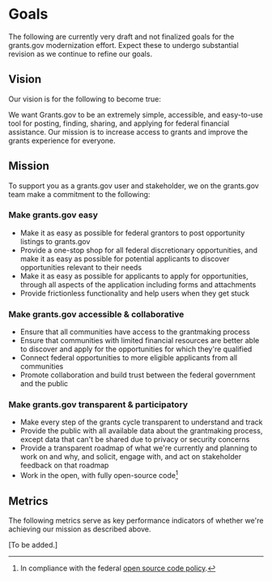 # Goals

The following are currently very draft and not finalized goals for the grants.gov modernization effort. Expect these to undergo substantial revision as we continue to refine our goals.

## Vision

Our vision is for the following to become true:

We want Grants.gov to be an extremely simple, accessible, and easy-to-use tool for posting, finding, sharing, and applying for federal financial assistance. Our mission is to increase access to grants and improve the grants experience for everyone.

## Mission

To support you as a grants.gov user and stakeholder, we on the grants.gov team make a commitment to the following:

### Make grants.gov easy
* Make it as easy as possible for federal grantors to post opportunity listings to grants.gov
* Provide a one-stop shop for all federal discretionary opportunities, and make it as easy as possible for potential applicants to discover opportunities relevant to their needs
* Make it as easy as possible for applicants to apply for opportunities, through all aspects of the application including forms and attachments
* Provide frictionless functionality and help users when they get stuck

### Make grants.gov accessible & collaborative
* Ensure that all communities have access to the grantmaking process
* Ensure that communities with limited financial resources are better able to discover and apply for the opportunities for which they're qualified
* Connect federal opportunities to more eligible applicants from all communities
* Promote collaboration and build trust between the federal government and the public

### Make grants.gov transparent & participatory
* Make every step of the grants cycle transparent to understand and track
* Provide the public with all available data about the grantmaking process, except data that can't be shared due to privacy or security concerns
* Provide a transparent roadmap of what we're currently and planning to work on and why, and solicit, engage with, and act on stakeholder feedback on that roadmap
* Work in the open, with fully open-source code[^1]

## Metrics

The following metrics serve as key performance indicators of whether we're achieving our mission as described above.

[To be added.]

[^1]: In compliance with the federal [open source code policy](https://obamawhitehouse.archives.gov/sites/default/files/omb/memoranda/2016/m_16_21.pdf).

